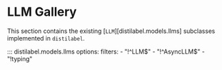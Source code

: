 # LLM Gallery

This section contains the existing [`LLM`][distilabel.models.llms] subclasses implemented in `distilabel`.

::: distilabel.models.llms
    options:
        filters:
        - "!^LLM$"
        - "!^AsyncLLM$"
        - "!typing"